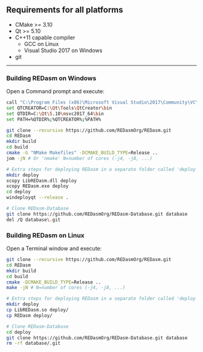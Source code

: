 ## Requirements for all platforms
* CMake >= 3.10
* Qt >= 5.10
* C++11 capable compiler
  * GCC on Linux
  * Visual Studio 2017 on Windows
* git
****
### Building REDasm on Windows
Open a Command prompt and execute:
```bash
call "C:\Program Files (x86)\Microsoft Visual Studio\2017\Community\VC\Auxiliary\Build\vcvars64.bat"
set QTCREATOR=C:\Qt\Tools\QtCreator\bin
set QTDIR=C:\Qt\5.10\msvc2017_64\bin
set PATH=%QTDIR%;%QTCREATOR%;%PATH%

git clone --recursive https://github.com/REDasmOrg/REDasm.git
cd REDasm
mkdir build
cd build
cmake -G "NMake Makefiles" -DCMAKE_BUILD_TYPE=Release ..
jom -jN # Or 'nmake' N=number of cores (-j4, -j8, ...)

# Extra steps for deploying REDasm in a separate folder called 'deploy'
mkdir deploy
xcopy LibREDasm.dll deploy
xcopy REDasm.exe deploy
cd deploy
windeployqt --release .

# Clone REDasm-Database
git clone https://github.com/REDasmOrg/REDasm-Database.git database
del /Q database\.git
```

### Building REDasm on Linux
Open a Terminal window and execute:
```bash
git clone --recursive https://github.com/REDasmOrg/REDasm.git
cd REDasm
mkdir build
cd build
cmake -DCMAKE_BUILD_TYPE=Release ..
make -jN # N=number of cores (-j4, -j8, ...)

# Extra steps for deploying REDasm in a separate folder called 'deploy'
mkdir deploy
cp LibREDasm.so deploy/
cp REDasm deploy/

# Clone REDasm-Database
cd deploy
git clone https://github.com/REDasmOrg/REDasm-Database.git database
rm -rf database/.git
```
